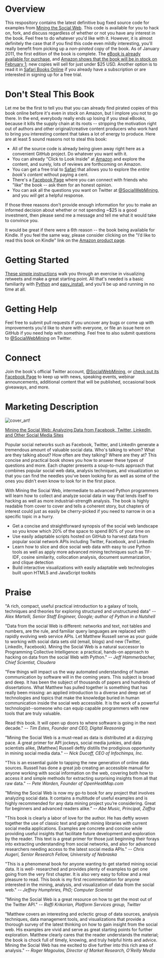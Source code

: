 # Overview

This respository contains the latest definitive bug fixed source code for examples from [Mining the Social Web](http://amzn.to/d1Ci8A). This code is available for you to hack on, fork, and discuss regardless of whether or not you have any interest in the book. Feel free to do whatever you'd like with it. However, it is almost definitely the case that if you find this code even mildly interesting, you'll really benefit from picking up a *non-pirated* copy of the book. As of January 2011, the first edition of the book is complete. The [eBook is already available for purchase](http://oreil.ly/clJYaY), and [Amazon shows that the book will be in stock on February 1](http://amzn.to/d1Ci8A); new copies will sell for just under $25 USD. Another option is to read it in [Safari Books Online](http://bit.ly/dx7quU) if you already have a subscription or are interested in signing up for a free trial. 

# Don't Steal This Book

Let me be the first to tell you that you can already find pirated copies of this book online before it's even in stock on Amazon, but I implore you not to go there. In the end, everybody really ends up losing if you steal eBooks, because it kills the supply chain at its roots -- stripping the motivation right out of authors and other original/creative content producers who work hard to bring you interesting content that takes a lot of energy to produce. Here are at least 5 sound reasons not to steal this book:

- All of the source code is already being given away right here as a convenient GitHub project. Do whatever you want with it.
- You can already "Click to Look Inside" at [Amazon](http://amzn.to/d1Ci8A) and explore the content, and surely, lots of reviews are forthcoming on Amazon.
- You can get a free trial to [Safari](http://bit.ly/dx7quU) that allows you to explore the *entire book's content* without paying a cent.
- There's a [Facebook Page](http://on.fb.me/hXY7jo) where you can connect with friends who "like" the book -- ask them for an honest opinion.
- You can ask all the questions you want on Twitter at [@SocialWebMining](http://twitter.com/SocialWebMining), and you *will* get a helpful response.

If those three reasons don't provide enough information for you to make an informed decision about whether or not spending ~$25 is a good investment, then please send me a message and tell me what it would take to convince you.

It would be great if there were a 6th reason -- the book being available for Kindle. If you feel the same way, please consider clicking on the "I’d like to read this book on Kindle" link on the [Amazon product page](http://amzn.to/d1Ci8A).

# Getting Started

[These simple instructions](http://bit.ly/9SZ2kb) walk you through an exercise in visualizing retweets and make a great starting point. All that's needed is a basic familiarity with [Python](http://bit.ly/fBn3cM) and [easy_install](http://bit.ly/ii8HuM), and you'll be up and running in no time at all.

# Getting Help

Feel free to submit pull requests if you uncover any bugs or come up with improvements you'd like to share with everyone, or file an issue here on GitHub if you need help with something. Feel free to also submit questions to [@SocialWebMining](http://twitter.com/SocialWebMining) on Twitter.

# Connect

Join the book's official Twitter account, [@SocialWebMining](http://twitter.com/SocialWebMining), or [check out its Facebook Page](http://on.fb.me/hXY7jo) to keep up with news, speaking events, webinar announcements, additional content that will be published, occasional book giveaways, and more.

# Marketing Description

![cover_art!](https://github.com/ptwobrussell/Mining-the-Social-Web/raw/master/cover_art.jpg)

[Mining the Social Web: Analyzing Data from Facebook, Twitter, LinkedIn, and Other Social Media Sites](http://amzn.to/d1Ci8A)

Popular social networks such as Facebook, Twitter, and LinkedIn generate a tremendous amount of valuable social data. Who's talking to whom? What are they talking about? How often are they talking? Where are they at? This concise and practical book shows you how to answer these types of questions and more. Each chapter presents a soup-to-nuts approach that combines popular social web data, analysis techniques, and visualization so that you can find the needles you've been looking for as well as some of the ones you didn't even know to look for in the first place.

With Mining the Social Web, intermediate to advanced Python programmers will learn how to collect and analyze social data in way that lends itself to hacking as well as more industrial-strength analysis. The book is highly readable from cover to cover and tells a coherent story, but chapters of interest could just as easily be cherry-picked if you need to narrow in on a specific topic in a hurry.

* Get a concise and straightforward synopsis of the social web landscape so you know which 20% of the space to spend 80% of your time on
* Use easily adaptable scripts hosted on GitHub to harvest data from popular social network APIs including Twitter, Facebook, and LinkedIn
* Learn how to slice and dice social web data with easy to use Python tools as well as apply more advanced mining techniques such as TF-IDF, cosine similarity, collocation analysis, document summarization, and clique detection
* Build interactive visualizations with easily adaptable web technologies built upon HTML5 and JavaScript toolkits

# Praise

"A rich, compact, useful practical introduction to a galaxy of tools, techniques and theories for exploring structured and unstructured data" -- *Alex Martelli, Senior Staff Engineer, Google; author of Python in a Nutshell*

"Data from the social Web is different: networks and text, not tables and numbers, are the rule, and familiar query languages are replaced with rapidly evolving web service APIs. Let Matthew Russell serve as your guide to working with social data sets old (email, blogs) and new (Twitter, LinkedIn, Facebook). Mining the Social Web is a natural successor to Programming Collective Intelligence: a practical, hands-on approach to hacking on data from the social Web with Python." -- *Jeff Hammerbacher, Chief Scientist, Cloudera*

"Few things will impact us the way automated understanding of human communication by software will in the coming years. This subject is broad and deep. It has been the subject of thousands of papers and hundreds of dissertations. What Matthew has pulled together is something that has really been missing: an applied introduction to a diverse and deep set of technologies and topics that make the knowledge buried in human communication inside the social web accessible. It is the work of a powerful technologist--someone who can equip capable programmers with new tools that are truly valuable.

Read this book. It will open up doors to where software is going in the next decade." -- *Tim Estes, Founder and CEO, Digital Reasoning*

"Mining the Social Web is a must-read as data is distributed at a dizzying pace. A great primer for API jockeys, social media junkies, and data scientists alike, [Matthew] Russell deftly distills the prodigious opportunity in mining social media data." -- *Nick Ducoff, CEO of Infochimps, Inc.*

"This is an essential guide to tapping the new generation of online data sources. Russell has done a great job creating an accessible manual for anyone working with social information on the web, covering both how to access it and simple methods for extracting surprising insights from all that raw data." -- *Pete Warden, Founder of OpenHeatMap.com*

"Mining the Social Web is now my go-to book for any project that involves analyzing social data. It contains a multitude of useful examples and is highly recommended for any data mining project you’re considering. Great for beginners and advanced readers alike." -- *Abe Music, Principal, Zaffra*

"This book is clearly a labor of love for the author. He has deftly woven together the use of classic text and graph mining libraries with current social media applications. Examples are concrete and concise while providing useful insights that facilitate future development and exploration by the reader. This text is a great primer for those just beginning their forays into extracting understanding from social networks, and also for advanced researchers needing access to the latest social media APIs." -- *Chris Augeri, Senior Research Fellow, University of Nebraska*

"This is a phenomenal book for anyone wanting to get started mining social data. It is well- researched and provides plenty of examples to get one going from the very first chapter. It is also very easy to follow and a real pleasure to read. This book is my first recommendation for anyone interested in the mining, analysis, and visualization of data from the social web." -- *Jeffrey Humphries, PhD; Computer Scientist*

"Mining the Social Web is a great resource on how to get the most out of the Twitter API." -- *Raffi Krikorian, Platform Services group, Twitter*

"Matthew covers an interesting and eclectic group of data sources, analysis techniques, data management tools, and visualizations that provide a thorough survey of the latest thinking on how to gain insight from the social web. His examples are vivid and serve as great starting points for further exploration. Matthew clearly cares that the reader understands the material; the book is chock full of timely, knowing, and truly helpful hints and advice. Mining the Social Web has me excited to dive further into this rich area of analysis." -- *Roger Magoulas, Director of Market Research, O’Reilly Media*
